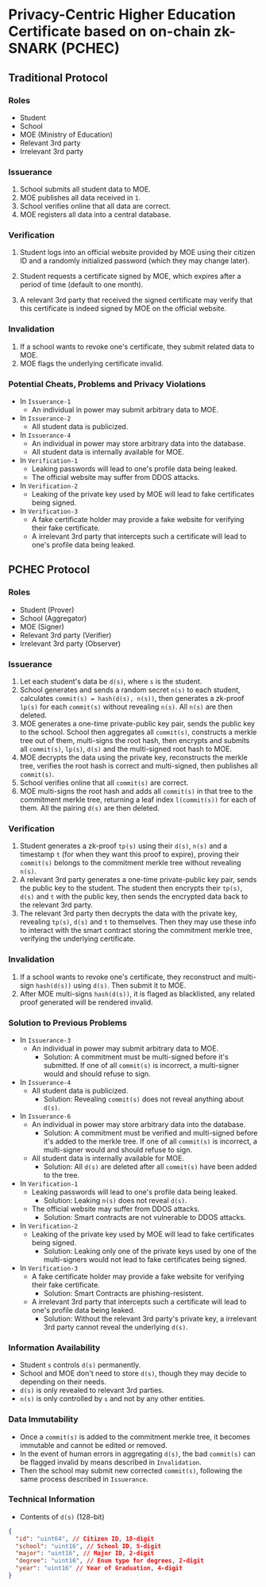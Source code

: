 # Privacy-Centric Higher Education Certificate based on on-chain zk-SNARK (PCHEC)

## Traditional Protocol

### Roles

- Student
- School
- MOE (Ministry of Education)
- Relevant 3rd party
- Irrelevant 3rd party

### Issuerance

1. School submits all student data to MOE.
2. MOE publishes all data received in `1`.
3. School verifies online that all data are correct.
4. MOE registers all data into a central database.

### Verification

1. Student logs into an official website provided by MOE using their citizen ID and a randomly initialized password (which they may change later).

2. Student requests a certificate signed by MOE, which expires after a period of time (default to one month).

3. A relevant 3rd party that received the signed certificate may verify that this certificate is indeed signed by MOE on the official website.

### Invalidation

1. If a school wants to revoke one's certificate, they submit related data to MOE.
2. MOE flags the underlying certificate invalid.

### Potential Cheats, Problems and Privacy Violations

- In `Issuerance-1`
  - An individual in power may submit arbitrary data to MOE.
- In `Issuerance-2`
  - All student data is publicized.
- In `Issuerance-4`
  - An individual in power may store arbitrary data into the database.
  - All student data is internally available for MOE.
- In `Verification-1`
  - Leaking passwords will lead to one's profile data being leaked.
  - The official website may suffer from DDOS attacks.
- In `Verification-2`
  - Leaking of the private key used by MOE will lead to fake certificates being signed.
- In `Verification-3`
  - A fake certificate holder may provide a fake website for verifying their fake certificate.
  - A irrelevant 3rd party that intercepts such a certificate will lead to one's profile data being leaked.

## PCHEC Protocol

### Roles

- Student (Prover)
- School (Aggregator)
- MOE (Signer)
- Relevant 3rd party (Verifier)
- Irrelevant 3rd party (Observer)

### Issuerance

1. Let each student's data be `d(s)`, where `s` is the student.
2. School generates and sends a random secret `n(s)` to each student, calculates `commit(s) = hash(d(s), n(s))`, then generates a zk-proof `lp(s)` for each `commit(s)` without revealing `n(s)`. All `n(s)` are then deleted.
3. MOE generates a one-time private-public key pair, sends the public key to the school. School then aggregates all `commit(s)`, constructs a merkle tree out of them, multi-signs the root hash, then encrypts and submits all `commit(s)`, `lp(s)`, `d(s)` and the multi-signed root hash to MOE.
4. MOE decrypts the data using the private key, reconstructs the merkle tree, verifies the root hash is correct and multi-signed, then publishes all `commit(s)`.
5. School verifies online that all `commit(s)` are correct.
6. MOE multi-signs the root hash and adds all `commit(s)` in that tree to the commitment merkle tree, returning a leaf index `l(commit(s))` for each of them. All the pairing `d(s)` are then deleted.

### Verification

1. Student generates a zk-proof `tp(s)` using their `d(s)`, `n(s)` and a timestamp `t` (for when they want this proof to expire), proving their `commit(s)` belongs to the commitment merkle tree without revealing `n(s)`.
2. A relevant 3rd party generates a one-time private-public key pair, sends the public key to the student. The student then encrypts their `tp(s)`, `d(s)` and `t` with the public key, then sends the encrypted data back to the relevant 3rd party.
3. The relevant 3rd party then decrypts the data with the private key, revealing `tp(s)`, `d(s)` and `t` to themselves. Then they may use these info to interact with the smart contract storing the commitment merkle tree, verifying the underlying certificate.

### Invalidation

1. If a school wants to revoke one's certificate, they reconstruct and multi-sign `hash(d(s))` using `d(s)`. Then submit it to MOE.
2. After MOE multi-signs `hash(d(s))`, it is flaged as blacklisted, any related proof generated will be rendered invalid.

### Solution to Previous Problems

- In `Issuerance-3`
  - An individual in power may submit arbitrary data to MOE.
    - Solution: A commitment must be multi-signed before it's submitted. If one of all `commit(s)` is incorrect, a multi-signer would and should refuse to sign.
- In `Issuerance-4`
  - All student data is publicized.
    - Solution: Revealing `commit(s)` does not reveal anything about `d(s)`.
- In `Issuerance-6`
  - An individual in power may store arbitrary data into the database.
    - Solution: A commitment must be verified and multi-signed before it's added to the merkle tree. If one of all `commit(s)` is incorrect, a multi-signer would and should refuse to sign.
  - All student data is internally available for MOE.
    - Solution: All `d(s)` are deleted after all `commit(s)` have been added to the tree.
- In `Verification-1`
  - Leaking passwords will lead to one's profile data being leaked.
    - Solution: Leaking `n(s)` does not reveal `d(s)`.
  - The official website may suffer from DDOS attacks.
    - Solution: Smart contracts are not vulnerable to DDOS attacks.
- In `Verification-2`
  - Leaking of the private key used by MOE will lead to fake certificates being signed.
    - Solution: Leaking only one of the private keys used by one of the multi-signers would not lead to fake certificates being signed.
- In `Verification-3`
  - A fake certificate holder may provide a fake website for verifying their fake certificate.
    - Solution: Smart Contracts are phishing-resistent.
  - A irrelevant 3rd party that intercepts such a certificate will lead to one's profile data being leaked.
    - Solution: Without the relevant 3rd party's private key, a irrelevant 3rd party cannot reveal the underlying `d(s)`.

### Information Availability

- Student `s` controls `d(s)` permanently.
- School and MOE don't need to store `d(s)`, though they may decide to depending on their needs.
- `d(s)` is only revealed to relevant 3rd parties.
- `n(s)` is only controlled by `s` and not by any other entities.

### Data Immutability

- Once a `commit(s)` is added to the commitment merkle tree, it becomes immutable and cannot be edited or removed.
- In the event of human errors in aggregating `d(s)`, the bad `commit(s)` can be flagged invalid by means described in `Invalidation`.
- Then the school may submit new corrected `commit(s)`, following the same process described in `Issuerance`.

### Technical Information

- Contents of `d(s)` (128-bit)

```json
{
  "id": "uint64", // Citizen ID, 18-digit
  "school": "uint16", // School ID, 5-digit
  "major": "uint16", // Major ID, 2-digit
  "degree": "uint16", // Enum type for degrees, 2-digit
  "year": "uint16" // Year of Graduation, 4-digit
}
```
